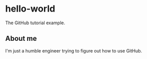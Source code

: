 # hello-world
The GitHub tutorial example.

## About me

I'm just a humble engineer trying to figure out how to use GitHub.
